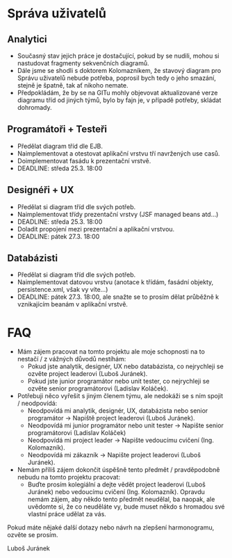 # Správa uživatelů #

## Analytici ##

  * Současný stav jejich práce je dostačující, pokud by se nudili, mohou si nastudovat fragmenty sekvenčních diagramů.
  * Dále jsme se shodli s doktorem Kolomazníkem, že stavový diagram pro Správu uživatelů nebude potřeba, poprosil bych tedy o jeho smazání, stejně je špatně, tak ať nikoho nemate.
  * Předpokládám, že by se na GITu mohly objevovat aktualizované verze diagramu tříd od jiných týmů, bylo by fajn je, v případě potřeby, skládat dohromady.

## Programátoři + Testeři ##

  * Předělat diagram tříd dle EJB.
  * Naimplementovat a otestovat aplikační vrstvu tří navržených use casů.
  * Doimplementovat fasádu k prezentační vrstvě.
  * DEADLINE: středa 25.3. 18:00

## Designéři + UX ##

  * Předělat si diagram tříd dle svých potřeb.
  * Naimplementovat třídy prezentační vrstvy (JSF managed beans atd...)
  * DEADLINE: středa 25.3. 18:00
  * Doladit propojení mezi prezentační a aplikační vrstvou.
  * DEADLINE: pátek 27.3. 18:00

## Databázisti ##

  * Předělat si diagram tříd dle svých potřeb.
  * Naimplementovat datovou vrstvu (anotace k třídám, fasádní objekty, persistence.xml, však vy víte...)
  * DEADLINE: pátek 27.3. 18:00, ale snažte se to prosím dělat průběžně k vznikajícím beanám v aplikační vrstvě.

# FAQ #
  * Mám zájem pracovat na tomto projektu ale moje schopnosti na to nestačí / z vážných důvodů nestíhám:
    * Pokud jste analytik, designér, UX nebo databázista, co nejrychleji se ozvěte project leaderovi (Luboš Juránek).
    * Pokud jste junior programátor nebo unit tester, co nejrychleji se ozvěte senior programátorovi (Ladislav Koláček).
  * Potřebuji něco vyřešit s jiným členem týmu, ale nedokáži se s ním spojit / neodpovídá:
    * Neodpovídá mi analytik, designér, UX, databázista nebo senior programátor -> Napiště project leaderovi (Luboš Juránek).
    * Neodpovídá mi junior programátor nebo unit tester -> Napište senior programátorovi (Ladislav Koláček)
    * Neodpovídá mi project leader -> Napište vedoucímu cvičení (Ing. Kolomazník).
    * Neodpovídá mi zákazník -> Napište project leaderovi (Luboš Juránek).
  * Nemám příliš zájem dokončit úspěšně tento předmět / pravděpodobně nebudu na tomto projektu pracovat:
    * Buďte prosím kolegiální a dejte vědět project leaderovi (Luboš Juránek) nebo vedoucímu cvičení (Ing. Kolomazník). Opravdu nemám zájem, aby někdo tento předmět neudělal, ba naopak, ale uvědomte si, že co neuděláte vy, bude muset někdo s hromadou své vlastní práce udělat za vás.

Pokud máte nějaké další dotazy nebo návrh na zlepšení harmonogramu, ozvěte se prosím.

Luboš Juránek